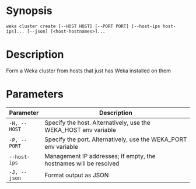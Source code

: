 # Synopsis

```weka cluster create [--HOST HOST] [--PORT PORT] [--host-ips host-ips]... [--json] [<host-hostnames>]...```

# Description

Form a Weka cluster from hosts that just has Weka installed on them

# Parameters

| Parameter | Description |
| --------- | ----------- |
| `-H, --HOST` | Specify the host. Alternatively, use the WEKA_HOST env variable |
| `-P, --PORT` | Specify the port. Alternatively, use the WEKA_PORT env variable |
| `--host-ips` | Management IP addresses; If empty, the hostnames will be resolved |
| `-J, --json` | Format output as JSON |
